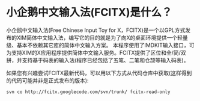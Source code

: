 # 小企鹅中文输入法(FCITX)是什么？ #

小企鹅中文输入法(Free Chinese Input Toy for X，FCITX)是一个以GPL方式发布的XIM简体中文输入法，编写它的目的就是为了向X的桌面环境提供一个轻量级、基本不依赖其它库的简体中文输入方案。
本程序使用了IMDKIT输入接口，可为支持XIM的X应用程序提供简体中文输入服务。FCITX提供了区位和全/简/双拼，并支持基于码表的输入法(程序已经包括了五笔、二笔和仓颉等输入码表)。

如果您有兴趣尝试FCITX最新代码，可以用以下方式从代码仓库中获取(这样得到的代码可能并非是正式发布的版本):
```
svn co http://fcitx.googlecode.com/svn/trunk/ fcitx-read-only
```